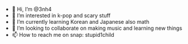 - 👋 Hi, I’m @3nh4
- 👀 I’m interested in k-pop and scary stuff
- 🌱 I’m currently learning Korean and Japanese also math
- 💞️ I’m looking to collaborate on making music and learning new things
- 📫 How to reach me on snap: stupid1child

<!---
3nh4/3nh4 is a ✨ special ✨ repository because its `README.md` (this file) appears on your GitHub profile.
You can click the Preview link to take a look at your changes.
--->
